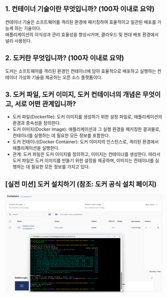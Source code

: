 <h2>1. 컨테이너 기술이란 무엇입니까? (100자 이내로 요약)</h2>
컨테이너 기술은 소프트웨어를 격리된 환경에 패키징하여 효율적이고 일관된 배포를 가능케 하는 기술이다. <br>
애플리케이션의 이식성과 관리 효율성을 향상시키며, 클라우드 및 현대 배포 환경에서 널리 사용된다.

<h2> 2. 도커란 무엇입니까? (100자 이내로 요약)</h2>
도커는 소프트웨어를 격리된 환경인 컨테이너에 담아 효율적으로 배포하고 실행하는 컨테이너 가상화 기술을 제공하는 오픈 소스 플랫폼이다.

<h2> 3. 도커 파일, 도커 이미지, 도커 컨테이너의 개념은 무엇이고, 서로 어떤 관계입니까?</h2>
<ul>
  <li>도커 파일(Dockerfile): 도커 이미지를 생성하기 위한 설정 파일로, 애플리케이션의 환경과 종속성을 정의한다.</li>
  <li>도커 이미지(Docker Image): 애플리케이션과 그 실행 환경을 패키징한 결과물로, 컨테이너를 실행하는 데 필요한 모든 정보를 포함한다.</li>
  <li>도커 컨테이너(Docker Container): 도커 이미지의 인스턴스로, 격리된 환경에서 애플리케이션을 실행한다.</li>
  <li>관계: 도커 파일은 도커 이미지를 정의하고, 이미지는 컨테이너를 생성한다. 따라서 도커 파일은 도커 이미지를 만들기 위한 설정을 제공하며, 이미지는 컨테이너를 실행하는 데 필요한 모든 정보를 가지고 있다.</li>
</ul>

<h2> [실전 미션] 도커 설치하기 (참조: 도커 공식 설치 페이지) </h2>
<p align="center">
 <img src = "./사전과제_seoyeonchoi.png">
</p>

